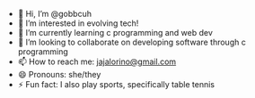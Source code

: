 - 👋 Hi, I’m @gobbcuh
- 👀 I’m interested in evolving tech!
- 🌱 I’m currently learning c programming and web dev
- 💞️ I’m looking to collaborate on developing software through c programming
- 📫 How to reach me: jajalorino@gmail.com
- 😄 Pronouns: she/they
- ⚡ Fun fact: I also play sports, specifically table tennis

<!---
gobbcuh/gobbcuh is a ✨ special ✨ repository because its `README.md` (this file) appears on your GitHub profile.
You can click the Preview link to take a look at your changes.
--->
